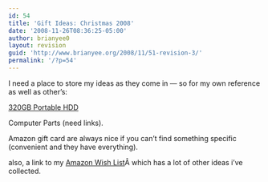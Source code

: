 ```yaml
---
id: 54
title: 'Gift Ideas: Christmas 2008'
date: '2008-11-26T08:36:25-05:00'
author: brianyee0
layout: revision
guid: 'http://www.brianyee.org/2008/11/51-revision-3/'
permalink: '/?p=54'
---
```


I need a place to store my ideas as they come in — so for my own reference as well as other’s:

[320GB Portable HDD](http://www.amazon.com/Western-Digital-Passport-Essential-WDME3200TN/dp/B0012GQZZU/ref=cm_lmf_tit_14_rsrsrs0)

Computer Parts (need links).

Amazon gift card are always nice if you can’t find something specific (convenient and they have everything).

also, a link to my [Amazon Wish List](http://www.amazon.com/gp/registry/wishlist/7NTY0TKR1PKB)Â which has a lot of other ideas i’ve collected.